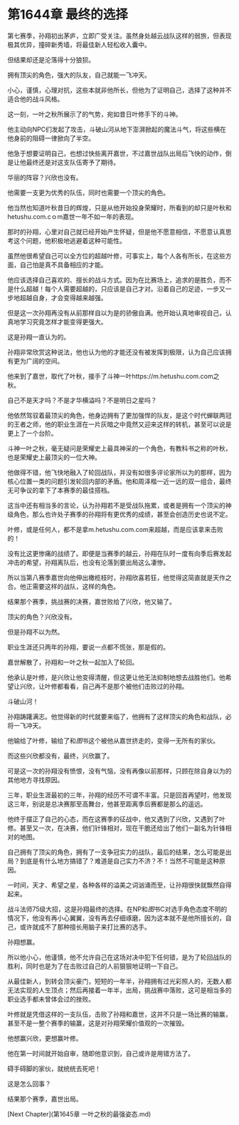 # 第1644章 最终的选择

第七赛季，孙翔初出茅庐，立即广受关注。虽然身处越云战队这样的弱旅，但表现极其优异，撞碎新秀墙，将最佳新人轻松收入囊中。

但结果却还是沦落得十分狼狈。

拥有顶尖的角色，强大的队友，自己就能一飞冲天。

小心，谨慎，心理对抗，这些本就非他所长，但他为了证明自己，选择了这种并不适合他的战斗风格。

这一刻，一叶之秋所展示了的气势，宛如昔日叶修手下的斗神。

他主动向NPC们发起了攻击，斗破山河从地下澎湃掀起的魔法斗气，将这些横在他身前的阻碍一律掀向了半空。

他急于想要证明自己，也想过快些离开嘉世，不过嘉世战队出局后飞快的动作，倒是让他最终还是对这支队伍寄予了期待。

华丽的阵容？兴欣也没有。

他需要一支更为优秀的队伍，同时也需要一个顶尖的角色。

他当然也知道叶秋昔日的辉煌，只是从他开始投身荣耀时，所看到的却只是叶秋和hetushu.com.cｏm嘉世一年不如一年的表现。

那时的孙翔，心里对自己就已经开始产生怀疑，但是他不愿意相信，不愿意认真思考这个问题，他积极地逃避着这种可能性。

虽然他很希望自己可以全方位的超越叶修，可事实上，每个人各有所长，在这些方面，自己怕是真不具备相应的才能。

他应该选择自己喜欢的、擅长的战斗方式。因为在比赛场上，追求的是胜负，而不是什么超越！每个人需要超越的，只应该是自己才对。沿着自己的足迹，一步又一步地超越自身，才会变得越来越强。

但是这一次孙翔再没有从前那样自以为是的骄傲自满。他开始认真地审视自己，认真地学习究竟怎样才能变得更强大。

这是孙翔一直认为的。

孙翔非常欣赏这种说法，他也认为他的才能还没有被发挥到极限，认为自己应该拥有更为广阔的空间。

他来到了嘉世，取代了叶秋，接手了斗神一叶https://m.hetushu.com.com之秋。

自己不是天才吗？不是才华横溢吗？不是明日之星吗？

他依然驾驭着最顶尖的角色，他身边拥有了更加强悍的队友，是这个时代蝉联两冠的王者之师，他的职业生涯在一片灰暗之中竟然又迎来这样的转机，甚至可以说是更上了一个台阶。

斗神一叶之秋，毫无疑问是荣耀史上最具神采的一个角色，有教科书之称的叶秋，也是荣耀史上最顶尖的一位大神。

他做得不错，他飞快地融入了轮回战队，并没有如很多评论家所以为的那样，因为核心位置一类的问题引发轮回内部的矛盾。他和周泽楷一近一远的双一组合，最终无可争议的拿下了本赛季的最佳搭档。

这当中还有相当多的言论，认为孙翔若不是受战队拖累，或者是拥有一个顶尖的神级角色，那么也许处子赛季的孙翔将有更优秀的成绩，甚至会创造历史也说不定。

叶修，或是任何人，都不是拿m.hetushu.com.com来超越，而是应该拿来击败的！

没有比这更惨痛的战绩了。即便是当赛季的越云，孙翔在队时一度有向季后赛发起冲击的希望，孙翔离队后，也没有沦落到要出局这么凄惨。

所以当第八赛季嘉世向他伸出橄榄枝时，孙翔欣喜若狂，他觉得这简直就是天作之合。他正需要这样的战队，这样的角色。

结果那个赛季，挑战赛的决赛，嘉世败给了兴欣，他又输了。

顶尖的角色？兴欣没有。

但是孙翔不以为然。

职业生涯还只两年的孙翔，要说一点都不慌张，那是假的。

嘉世解散了，孙翔和一叶之秋一起加入了轮回。

他承认是叶修，是兴欣让他变得清醒，但这更让他无法抑制地想去战胜他们。他希望让兴欣，让叶修都看看，自己再不是那个被他们击败过的孙翔。

斗破山河！

孙翔踌躇满志。他觉得新的时代就要来临了，他拥有了这样顶尖的角色和战队，必将一飞冲天。

他输给了叶修，输给了和*图*书这个被他从嘉世挤走的，变得一无所有的家伙。

而这些兴欣都没有，最终，兴欣赢了。

可是这一次的孙翔没有愤恨，没有气恼，没有再像以前那样，只顾在除自身以为的其他地方寻找原因。

三年，职业生涯最初的三年，孙翔的经历不可谓不丰富。只是回首再望时，他发现这三年，别说是总决赛那至高舞台，他甚至距离季后赛都是那么的遥远。

他终于摆正了自己的心态，而在这赛季的征战中，他又遇到了兴欣，又遇到了叶修。甚至又一次，在决赛，他们针锋相对，现在干脆还给出了他们一副名为针锋相对的地图。

自己拥有了顶尖的角色，拥有了一支争冠实力的战队，最后的结果，怎么可能是出局？到底是有什么地方搞错了？难道是自己实力不济？不！当然不可能是这种原因。

一时间，天才、希望之星，各种各样的溢美之词汹涌而至，让孙翔很快就飘然自得起来。

战斗法师75级大招，这是孙翔最终的选择。在NP和*图*书C对选手角色态度不明的情况下，他没有再小心翼翼，没有再去仔细琢磨，因为这本就不是他所擅长的，自己，或许就成不了那种擅长用脑子来打比赛的选手。

孙翔想赢。

所以他小心，他谨慎，他不允许自己在这场对决中犯下任何错，是为了轮回战队的胜利，同时也是为了在击败过自己的人前狠狠地证明一下自己。

从最佳新人，到转会顶尖豪门，短短的一年半，孙翔拥有过光彩照人的，无数人都无法实现的人生顶点；然后再接着一年半，出局，挑战赛中落败，这可是相当多的职业选手都未曾体会过的挫败。

叶修就是凭借这样的一支队伍，击败了孙翔和嘉世，这并不只是一场比赛的输赢，甚至不是一整个赛季的输赢，这是对孙翔荣耀价值观的一次摧毁。

他想赢兴欣，更想赢叶修。

他在第一时间就开始自审，随即他意识到，自己或许是用错方法了。

碍手碍脚的家伙，就统统去死吧！

这是怎么回事？

结果那个赛季，嘉世出局。



[Next Chapter](第1645章 一叶之秋的最强姿态.md)